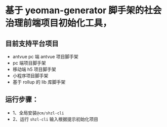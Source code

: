<!--
 * @Descripttion: your project
 * @version: 1.0
 * @Author: 张鹏
 * @Date: 1985-10-26 16:15:00
 * @LastEditors: 张鹏
 * @LastEditTime: 2021-08-30 11:38:24
-->

# 基于 yeoman-generator 脚手架的社会治理前端项目初始化工具，

## 目前支持平台项目

-  antvue pc 端 antvue 项目脚手架
-  pc 端项目脚手架
-  移动端 h5 项目脚手架
-  小程序项目脚手架
-  基于 rollup 的 lib 库脚手架

## 运行步骤：

-  1、全局安装`@cm/shzl-cli`
-  2、运行 `shzl-cli` 输入根据提示初始化项目
